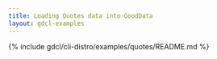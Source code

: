 ```yaml
---
title: Loading Quotes data into GoodData
layout: gdcl-examples
---
```


{% include gdcl/cli-distro/examples/quotes/README.md %}